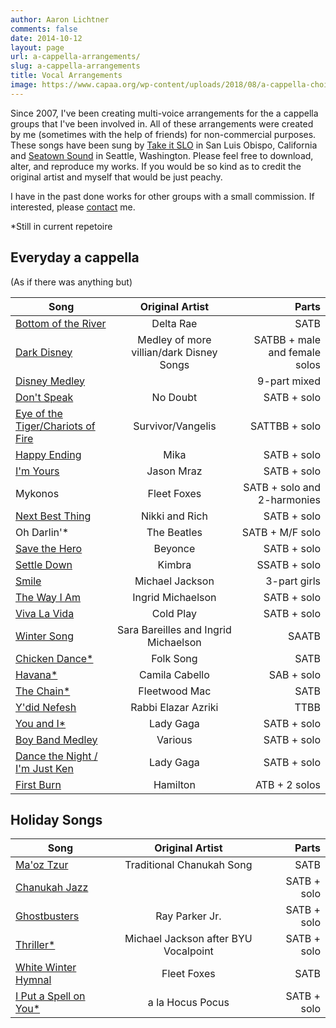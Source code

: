 ```yaml
---
author: Aaron Lichtner
comments: false
date: 2014-10-12 
layout: page
url: a-cappella-arrangements/
slug: a-cappella-arrangements
title: Vocal Arrangements
image: https://www.capaa.org/wp-content/uploads/2018/08/a-cappella-choir-.jpg
---
```



Since 2007, I've been creating multi-voice arrangements for the a cappella groups that I've been involved in. All of these arrangements were created by me (sometimes with the help of friends) for non-commercial purposes. These songs have been sung by [Take it SLO](http://www.takeitslo.com/) in San Luis Obispo, California and [Seatown Sound](https://www.facebook.com/SeatownSound) in Seattle, Washington. Please feel free to download, alter, and reproduce my works. If you would be so kind as to credit the original artist and myself that would be just peachy.

I have in the past done works for other groups with a small commission. If interested, please [contact](http://aaronlichtner.com/contact/) me.

*Still in current repetoire



## Everyday a cappella


(As if there was anything but)


| Song       | Original Artist    | Parts  |
| ------------- |:-------------:| -----:|
| [Bottom of the River](/public/files/bottom-of-the-river.pdf) | Delta Rae | SATB |
| [Dark Disney](/public/files/Dark-Disney.pdf) | Medley of more villian/dark Disney Songs | SATBB + male and female solos |
| [Disney Medley](/public/files/Disney-medley6-Full-Score.pdf) | | 9-part mixed |
| [Don't Speak](/public/files/DontSpeakFinal.pdf) | No Doubt | SATB + solo |
| [Eye of the Tiger/Chariots of Fire](/public/files/eye-of-the-tiger-Full-Score.pdf) | Survivor/Vangelis |  SATTBB + solo | 
| [Happy Ending](/public/files/Happy-Ending-wo-chords-Full-Score.pdf) | Mika | SATB + solo | 
| [I'm Yours](/public/files/ImYoursFinal.pdf) | Jason Mraz | SATB + solo | 
| Mykonos  | Fleet Foxes | SATB + solo and 2-harmonies | 
| [Next Best Thing](/public/files/Next-Best-Thing-Full-Score.pdf) |  Nikki and Rich | SATB + solo | 
| Oh Darlin'* | The Beatles | SATB + M/F solo | 
| [Save the Hero](/public/files/Save-the-Hero.pdf) | Beyonce | SATB + solo | 
| [Settle Down](/public/files/settle-down.pdf) | Kimbra | SSATB + solo | 
| [Smile](/public/files/Smile_Final.pdf) |  Michael Jackson | 3-part girls | 
| [The Way I Am](/public/files/The-Way-I-Am-done-Full-Score.pdf) |  Ingrid Michaelson |  SATB + solo | 
| [Viva La Vida](/public/files/Viva-La-Vida-Full-Score.pdf) | Cold Play | SATB + solo | 
| [Winter Song](/public/files/winter-song.pdf) | Sara Bareilles and Ingrid Michaelson | SAATB | 
| [Chicken Dance*](public/files/the-chicken-dance.pdf) | Folk Song | SATB |
| [Havana*](/public/files/havana.pdf) | Camila Cabello | SAB + solo | 
| [The Chain*](/public/files/the-chain.pdf) | Fleetwood Mac | SATB | 
| [Y'did Nefesh](/public/files/yedid-nefesh.pdf) | Rabbi Elazar Azriki | TTBB |
| [You and I*](/public/files/you_and_i.pdf) | Lady Gaga | SATB + solo |
| [Boy Band Medley](/public/files/boyband_medley.pdf) | Various | SATB + solo |
| [Dance the Night / I'm Just Ken](/public/barbie_mashup.pdf) | Lady Gaga | SATB + solo |
| [First Burn](/public/files/first_burn.pdf) | Hamilton | ATB + 2 solos |


## Holiday Songs


| Song       | Original Artist    | Parts  |
| ------------- |:-------------:| -----:|
| [Ma'oz Tzur](/public/files/MaozTzur.pdf) | Traditional Chanukah Song | SATB | 
| [Chanukah Jazz](/public/files/Chanukah-Jazz.pdf) | | SATB + solo | 
| [Ghostbusters](/public/files/Ghostbusters-Seatown.pdf) | Ray Parker Jr. | SATB + solo |
| [Thriller*](/public/files/Thriller_Seatown_Final-Full-Score.pdf) | Michael Jackson after BYU Vocalpoint | SATB + solo | 
| [White Winter Hymnal](/public/files/White-Winter-Hymnal_bridge.pdf) | Fleet Foxes | SATB | 
| [I Put a Spell on You*](/public/files/HocusPocus-Full-Score.pdf) | a la Hocus Pocus | SATB + solo |
